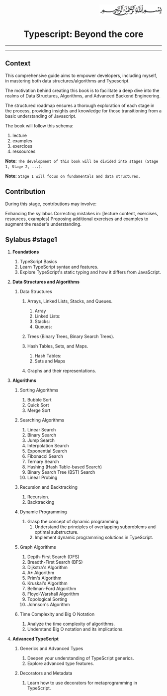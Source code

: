 <p align="end">
<img  src="./ressources/00.jpg" alt="bismillah" width="200">
</p>

<h1 style="text-align: center;">Typescript: Beyond the core</h1>

----
----

## Context
This comprehensive guide aims to empower developers, including myself, in mastering both data structures/algorithms and Typescript.

The motivation behind creating this book is to facilitate a deep dive into the realms of Data Structures, Algorithms, and Advanced Backend Engineering.

The structured roadmap ensures a thorough exploration of each stage in the process, providing insights and knowledge for those transitioning from a basic understanding of Javascript.

The book will follow this schema:
1. lecture
1. examples
1. exercices
1. ressources

**Note:** `The development of this book will be divided into stages (Stage 1, Stage 2, ...).`

**Note:** `Stage 1 will focus on fundamentals and data structures.`
## Contribution
During this stage, contributions may involve:

Enhancing the syllabus
Correcting mistakes in: [lecture content, exercises, resources, examples]
Proposing additional exercises and examples to augment the reader's understanding.

## Sylabus #stage1

1. **Foundations**
    1. TypeScript Basics
    1. Learn TypeScript syntax and features.
    1. Explore TypeScript's static typing and how it differs from JavaScript.
1. **Data Structures and Algorithms** 
    1. Data Structures
        1. Arrays, Linked Lists, Stacks, and Queues.
            1. Array
            1. Linked Lists:
            1. Stacks:
            1. Queues:
        1. Trees (Binary Trees, Binary Search Trees).

        1. Hash Tables, Sets, and Maps.
            1. Hash Tables:
            1. Sets and Maps
        1. Graphs and their representations.
1. **Algorithms**
    1. Sorting Algorithms
        1. Bubble Sort
        1. Quick Sort
        1. Merge Sort
    1. Searching Algorithms
        1. Linear Search
        1. Binary Search
        1. Jump Search
        1. Interpolation Search
        1. Exponential Search
        1. Fibonacci Search
        1. Ternary Search
        1. Hashing (Hash Table-based Search)
        1. Binary Search Tree (BST) Search
        1. Linear Probing
    1. Recursion and Backtracking
        1. Recursion.
        1. Backtracking

    1. Dynamic Programming
        1. Grasp the concept of dynamic programming.
            1. Understand the principles of overlapping subproblems and optimal substructure.
            1. Implement dynamic programming solutions in TypeScript.

    1. Graph Algorithms
        1. Depth-First Search (DFS)
        1. Breadth-First Search (BFS)
        1. Dijkstra's Algorithm
        1. A* Algorithm
        1. Prim's Algorithm
        1. Kruskal's Algorithm
        1. Bellman-Ford Algorithm
        1. Floyd-Warshall Algorithm
        1. Topological Sorting
        1. Johnson's Algorithm

    1. Time Complexity and Big O Notation
        1. Analyze the time complexity of algorithms.
        1. Understand Big O notation and its implications.

1. **Advanced TypeScript** 

    1. Generics and Advanced Types
        1. Deepen your understanding of TypeScript generics.
        1. Explore advanced type features.

    1. Decorators and Metadata
        1. Learn how to use decorators for metaprogramming in TypeScript.
